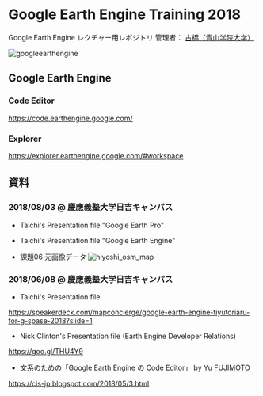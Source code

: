 # Google Earth Engine Training 2018
Google Earth Engine レクチャー用レポジトリ
管理者： [古橋（青山学院大学）](https://github.com/mapconcierge)

![googleearthengine](https://user-images.githubusercontent.com/416977/41135828-5c6ee42e-6b0e-11e8-8628-2b43b35074b5.png)


## Google Earth Engine 

### Code Editor
https://code.earthengine.google.com/

### Explorer
https://explorer.earthengine.google.com/#workspace



## 資料

### 2018/08/03 @ 慶應義塾大学日吉キャンパス
* Taichi's Presentation file "Google Earth Pro" 

* Taichi's Presentation file "Google Earth Engine"

* 課題06 元画像データ
![hiyoshi_osm_map](https://user-images.githubusercontent.com/416977/43634171-5ece2040-9746-11e8-8093-9478883fe56e.png)


### 2018/06/08 @ 慶應義塾大学日吉キャンパス
* Taichi's Presentation file

https://speakerdeck.com/mapconcierge/google-earth-engine-tiyutoriaru-for-g-spase-2018?slide=1

* Nick Clinton's Presentation file (Earth Engine Developer Relations)

https://goo.gl/THU4Y9


* 文系のための「Google Earth Engine の Code Editor」 by [Yu FUJIMOTO](https://cis-jp.blogspot.com/)

https://cis-jp.blogspot.com/2018/05/3.html
